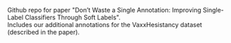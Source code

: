 Github repo for paper "Don’t Waste a Single Annotation: Improving Single-Label Classifiers Through Soft Labels".  
Includes our additional annotations for the VaxxHesistancy dataset (described in the paper).
